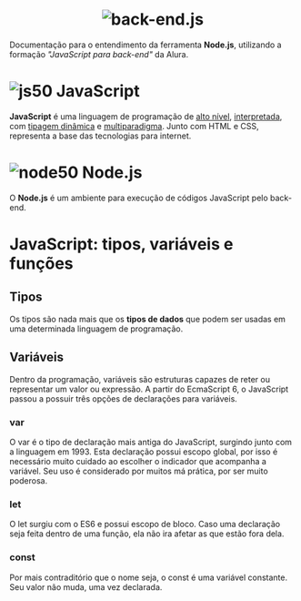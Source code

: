 <h1 align="center">
  <img src="https://i.ibb.co/2PK5CWd/JSBack-End.png" alt="back-end.js">
</h1>

Documentação para o entendimento da ferramenta **Node.js**, utilizando a formação _"JavaScript para back-end"_ da Alura.

# ![js50](https://user-images.githubusercontent.com/106445418/181271387-358960f0-a87b-4a7f-bd19-39f36deac11f.png) JavaScript
**JavaScript** é uma linguagem de programação de [alto nível](https://github.com/felipemadu13/Alura_JavaScript_Back_End/blob/ad6b300ce71c89492671876dfe1156989de5300a/alto_nivel.md), [interpretada](https://github.com/felipemadu13/Alura_JavaScript_Back_End/blob/dc89de7426c8ede4bf988eac1b3f26b48819441d/interpretada.md), com [tipagem dinâmica](https://github.com/felipemadu13/Alura_JavaScript_Back_End/blob/c10e44f7c1e049e3784f0f5fdcfe9795e0be6a56/tipagem.md) e [multiparadigma](https://github.com/felipemadu13/Alura_JavaScript_Back_End/blob/c195a07b668a299afe279dace7d42338068669c5/multiparadigma.md). Junto com HTML e CSS, representa a base das tecnologias para internet.
 
# ![node50](https://user-images.githubusercontent.com/106445418/181272395-b4ca04e1-bb01-427b-ad38-dfb92a4ebe05.png) Node.js
O **Node.js** é um ambiente para execução de códigos JavaScript pelo back-end.


# JavaScript: tipos, variáveis e funções #

## Tipos ##
Os tipos são nada mais que os **tipos de dados** que podem ser usadas em uma determinada linguagem de programação.

## Variáveis ##

Dentro da programação, variáveis são estruturas capazes de reter ou representar um valor ou expressão.  A partir do EcmaScript 6, o JavaScript passou a possuir três opções de declarações para variáveis.

### var ###
O var é o tipo de declaração mais antiga do JavaScript, surgindo junto com a linguagem em 1993. Esta declaração possui escopo global, por isso é necessário muito cuidado ao escolher o indicador que acompanha a variável. Seu uso é considerado por muitos má prática, por ser muito poderosa.

### let ###
O let surgiu com o ES6 e possui escopo de bloco. Caso uma declaração seja feita dentro de uma função, ela não ira afetar as que estão fora dela.

### const ###
Por mais contraditório que o nome seja, o const é uma variável constante. Seu valor não muda, uma vez declarada.

